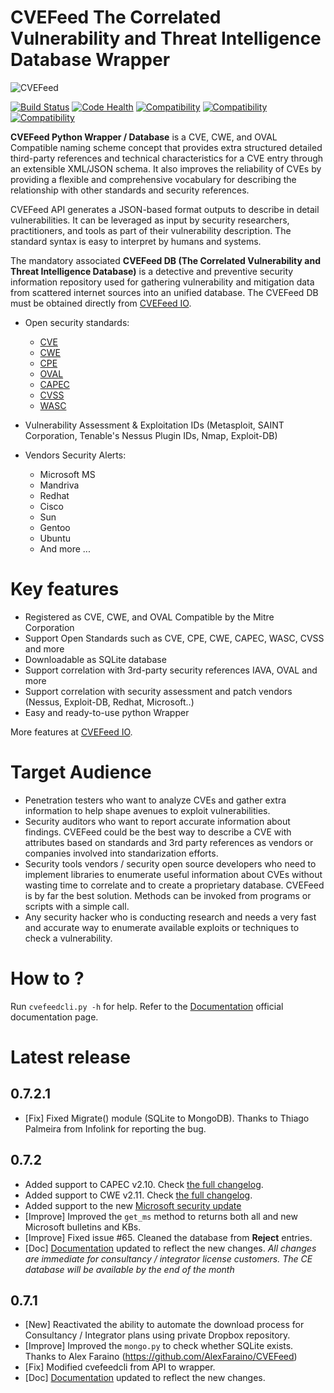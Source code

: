 CVEFeed The Correlated Vulnerability and Threat Intelligence Database Wrapper
=======================================================================
![CVEFeed](https://khulnasoft.com/wp-content/uploads/2016/08/logo_new-e1472658851686.png)

[![Build Status](https://travis-ci.org/khulnasoft-lab/CVEFeed.svg?branch=master)](https://travis-ci.org/khulnasoft-lab/CVEFeed)
[![Code Health](https://landscape.io/github/khulnasoft-lab/CVEFeed/master/landscape.svg?style=flat)](https://landscape.io/github/khulnasoft-lab/CVEFeed/master)
[![Compatibility](https://img.shields.io/badge/CWE-Compatible-yellow.svg)](http://cwe.mitre.org/compatible/organizations.html#KhulnaSoft-Lab)
[![Compatibility](https://img.shields.io/badge/CVE-Compatible-yellow.svg)](https://cve.mitre.org/compatible/compatible.html#KhulnaSoft-Lab)
[![Compatibility](https://img.shields.io/badge/OVAL-Compatible-yellow.svg)](http://oval.mitre.org/adoption/participants.html#KhulnaSoft-Lab)

**CVEFeed Python Wrapper / Database** is a CVE, CWE, and OVAL Compatible naming scheme concept that provides extra structured detailed third-party references and technical characteristics for a CVE entry through an extensible XML/JSON schema.
It also improves the reliability of CVEs by providing a flexible and comprehensive vocabulary for describing the relationship with other standards and security references.

CVEFeed API generates a JSON-based format outputs to describe in detail vulnerabilities. 
It can be leveraged as input by security researchers, practitioners, and tools as part of their vulnerability description. The standard syntax is easy to interpret by humans and systems.

The mandatory associated **CVEFeed DB (The Correlated Vulnerability and Threat Intelligence Database)** is a detective and preventive security information repository used for gathering vulnerability and mitigation data from scattered internet sources into an unified database. The CVEFeed DB must be obtained directly from [CVEFeed IO](https://khulnasoft.com).

* Open security standards:
    * [CVE](http://cve.mitre.org)
    * [CWE](http://cwe.mitre.org)
    * [CPE](http://cpe.mitre.org) 
    * [OVAL](http://oval.mitre.org) 
    * [CAPEC](http://capec.mitre.org) 
    * [CVSS](http://www.first.org/cvss)
    * [WASC](http://projects.webappsec.org/w/page/13246978/Threat%20Classification)

* Vulnerability Assessment & Exploitation IDs (Metasploit, SAINT Corporation, Tenable's Nessus Plugin IDs, Nmap, Exploit-DB)
* Vendors Security Alerts:
    * Microsoft MS
    * Mandriva
    * Redhat
    * Cisco
    * Sun
    * Gentoo
    * Ubuntu
    * And more ...


Key features
=================

* Registered as CVE, CWE, and OVAL Compatible by the Mitre Corporation
* Support Open Standards such as CVE, CPE, CWE, CAPEC, WASC, CVSS and more
* Downloadable as SQLite database
* Support correlation with 3rd-party security references IAVA, OVAL and more
* Support correlation with security assessment and patch vendors (Nessus, Exploit-DB, Redhat, Microsoft..)
* Easy and ready-to-use python Wrapper

More features at [CVEFeed IO](https://khulnasoft.com/features/).

Target Audience
=================

* Penetration testers who want to analyze CVEs and gather extra information to help shape avenues to exploit vulnerabilities.
* Security auditors who want to report accurate information about findings. CVEFeed could be the best way to describe a CVE with attributes based on standards and 3rd party references as vendors or companies involved into standarization efforts.
* Security tools vendors / security open source developers who need to implement libraries to enumerate useful information about CVEs without wasting time to correlate and to create a proprietary database. CVEFeed is by far the best solution. Methods can be invoked from programs or scripts with a simple call.
* Any security hacker who is conducting research and needs a very fast and accurate way to enumerate available exploits or techniques to check a vulnerability.


How to ?
==============

Run `cvefeedcli.py -h` for help.
Refer to the [Documentation](https://khulnasoft.com/docs) official documentation page.
 

Latest release
==============

0.7.2.1
-----
* [Fix] Fixed Migrate() module (SQLite to MongoDB). Thanks to Thiago Palmeira from Infolink for reporting the bug.

0.7.2
-----
* Added support to CAPEC v2.10. Check [the full changelog](http://capec.mitre.org/data/reports/diff_reports/v2.9_v2.10.html).
* Added support to CWE v2.11. Check [the full changelog](http://cwe.mitre.org/data/reports/diff_reports/v2.10_v2.11.html).
* Added support to the new [Microsoft security update](https://portal.msrc.microsoft.com/en-us/security-guidance)
* [Improve] Improved the `get_ms` method to returns both all and new Microsoft bulletins and KBs.
* [Improve] Fixed issue #65. Cleaned the database from **Reject** entries.
* [Doc] [Documentation](https://khulnasoft.com/docs) updated to reflect the new changes.
_All changes are immediate for consultancy / integrator license customers. The CE database will be available by the end of the month_

0.7.1
-----
* [New] Reactivated the ability to automate the download process for Consultancy / Integrator plans using private Dropbox repository.
* [Improve] Improved the `mongo.py` to check whether SQLite exists. Thanks to Alex Faraino (https://github.com/AlexFaraino/CVEFeed)
* [Fix] Modified cvefeedcli from API to wrapper.
* [Doc] [Documentation](https://khulnasoft.com/docs) updated to reflect the new changes.
